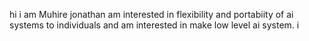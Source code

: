 hi  i am Muhire jonathan 
am interested in flexibility and portabiity of ai systems to individuals and am interested in make low level ai system.
i
